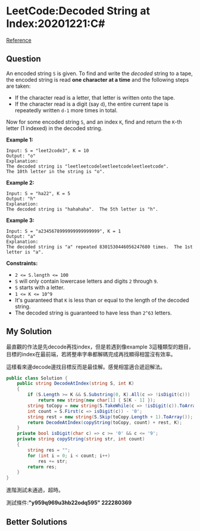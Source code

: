 # LeetCode:Decoded String at Index:20201221:C#

[Reference](https://leetcode.com/explore/challenge/card/december-leetcoding-challenge/571/week-3-december-15th-december-21st/3572/)



## Question

An encoded string `S` is given. To find and write the *decoded* string to a tape, the encoded string is read **one character at a time** and the following steps are taken:

- If the character read is a letter, that letter is written onto the tape.
- If the character read is a digit (say `d`), the entire current tape is repeatedly written `d-1` more times in total.

Now for some encoded string `S`, and an index `K`, find and return the `K`-th letter (1 indexed) in the decoded string.

 

**Example 1:**

```
Input: S = "leet2code3", K = 10
Output: "o"
Explanation: 
The decoded string is "leetleetcodeleetleetcodeleetleetcode".
The 10th letter in the string is "o".
```

**Example 2:**

```
Input: S = "ha22", K = 5
Output: "h"
Explanation: 
The decoded string is "hahahaha".  The 5th letter is "h".
```

**Example 3:**

```
Input: S = "a2345678999999999999999", K = 1
Output: "a"
Explanation: 
The decoded string is "a" repeated 8301530446056247680 times.  The 1st letter is "a".
```

 

**Constraints:**

- `2 <= S.length <= 100`
- `S` will only contain lowercase letters and digits `2` through `9`.
- `S` starts with a letter.
- `1 <= K <= 10^9`
- It's guaranteed that `K` is less than or equal to the length of the decoded string.
- The decoded string is guaranteed to have less than `2^63` letters.

## My Solution

最直觀的作法是先decode再找index，但是若遇到像example 3這種類型的題目，目標的index在最前端，若將整串字串都解碼完成再找顯得相當沒有效率。

這樣看來邊decode邊找目標反而是最佳解。感覺相當適合遞迴解法。

```C#
public class Solution {
    public string DecodeAtIndex(string S, int K)
    {
        if (S.Length >= K && S.Substring(0, K).All(c => !isDigit(c)))
            return new string(new char[1] { S[K - 1] });
        string toCopy = new string(S.TakeWhile(c => !isDigit(c)).ToArray());
        int count = S.First(c => isDigit(c)) - '0';
        string rest = new string(S.Skip(toCopy.Length + 1).ToArray());
        return DecodeAtIndex(copyString(toCopy, count) + rest, K);
    }
    private bool isDigit(char c) => c >= '0' && c <= '9';
    private string copyString(string str, int count)
    {
        string res = "";
        for (int i = 0; i < count; i++)
            res += str;
        return res;
    }
}
```

進階測試未通過，超時。

測試條件:**"y959q969u3hb22odq595" 222280369**



## Better Solutions

